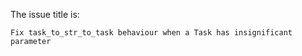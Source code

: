 The issue title is:

```text
Fix task_to_str_to_task behaviour when a Task has insignificant parameter
```
